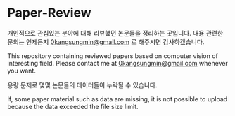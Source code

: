 # Paper-Review

개인적으로 관심있는 분야에 대해 리뷰했던 논문들을 정리하는 곳입니다. 내용 관련한 문의는 언제든지 0kangsungmin@gmail.com 로 해주시면 감사하겠습니다.

This repository containing reviewed papers based on computer vision of interesting field. Please contact me at 0kangsungmin@gmail.com whenever you want.


용량 문제로 몇몇 논문들의 데이터들이 누락될 수 있습니다.

If, some paper material such as data are missing, it is not possible to upload because the data exceeded the file size limit.


